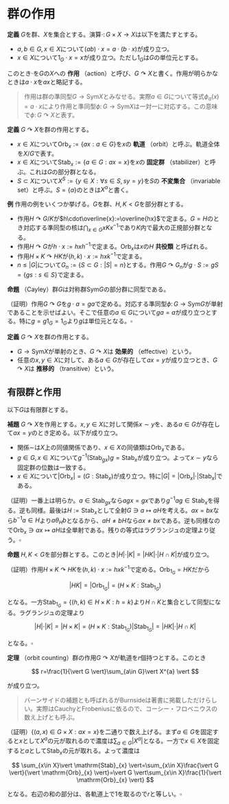 
# 群の作用

__定義__ $G$を群、$X$を集合とする。演算$\cdot\colon G\times X\rightarrow X$は以下を満たすとする。

- $a, b\in G, x\in X$について$(ab)\cdot x = a\cdot (b\cdot x)$が成り立つ。
- $x\in X$について$1_{G}\cdot x=x$が成り立つ。ただし$1_{G}$は$G$の単位元とする。

このとき$\cdot$を$G$の$X$への **作用** （action）と呼び、$G\curvearrowright X$と書く。作用が明らかなときは$a\cdot x$を$ax$と略記する。

> 作用は群の準同型$G\rightarrow\mathrm{Sym}X$とみなせる。実際$a\in G$について等式$\phi_{a}(x)=a\cdot x$により作用と準同型$\phi\colon G\rightarrow\mathrm{Sym}X$は一対一に対応する。この意味で$\phi\colon G\curvearrowright X$と表す。

__定義__ $G\curvearrowright X$を群の作用とする。

- $x\in X$について$\mathrm{Orb}_{x}:=\lbrace ax : a\in G \rbrace$を$x$の **軌道** （orbit）と呼ぶ。軌道全体を$X/G$で表す。
- $x\in X$について$\mathrm{Stab}_{x}:=\lbrace a\in G : ax=x \rbrace$を$x$の **固定群** （stabilizer）と呼ぶ。これは$G$の部分群となる。
- $S\subset X$について$X^{S}:=\lbrace y\in X : \forall s\in S, sy=y \rbrace$を$S$の **不変集合** （invariable set）と呼ぶ。$S=\lbrace a \rbrace$のときは$X^{a}$と書く。

__例__ 作用の例をいくつか挙げる。$G$を群、$H, K\lt G$を部分群とする。

- 作用$H\curvearrowright G/K$が$h\cdot\overline{x}:=\overline{hx}$で定まる。$G=H$のとき対応する準同型の核は$\bigcap_{x\in G}xKx^{-1}$であり$K$内で最大の正規部分群となる。
- 作用$H\curvearrowright G$が$h\cdot x:=hxh^{-1}$で定まる。$\mathrm{Orb}_{x}$は$x$の$H$ **共役類** と呼ばれる。
- 作用$H\times K\curvearrowright HK$が$(h, k)\cdot x:=hxk^{-1}$で定まる。
- $n\le\vert G \vert$について$G_{n}:=\lbrace S\subset G : \vert S \vert=n \rbrace$とする。作用$G\curvearrowright G_{n}$が$g\cdot S:=gS=\lbrace gs : s\in S \rbrace$で定まる。

__命題__ （Cayley）群$G$は対称群$\mathrm{Sym}G$の部分群に同型である。

（証明）作用$G\curvearrowright G$を$g\cdot a=ga$で定める。対応する準同型$\phi\colon G\rightarrow\mathrm{Sym}G$が単射であることを示せばよい。そこで任意の$a\in G$について$ga=a$が成り立つとする。特に$g=g1_{G}=1_{G}$より$g$は単位元となる。$\square$

__定義__ $G\curvearrowright X$を群の作用とする。

- $G\rightarrow\mathrm{Sym}X$が単射のとき、$G\curvearrowright X$は **効果的** （effective）という。
- 任意の$x, y\in X$に対して、ある$a\in G$が存在して$ax=y$が成り立つとき、$G\curvearrowright X$は **推移的** （transitive）という。




## 有限群と作用

以下$G$は有限群とする。

__補題__ $G\curvearrowright X$を作用とする。$x, y\in X$に対して関係$x\sim y$を、ある$a\in G$が存在して$ax=y$のとき定める。以下が成り立つ。

- 関係$\sim$は$X$上の同値関係であり、$x\in X$の同値類は$\mathrm{Orb}_{x}$である。
- $g\in G, x\in X$について$g^{-1}( \mathrm{Stab}_{gx} )g=\mathrm{Stab}_{x}$が成り立つ。よって$x\sim y$なら固定群の位数は一致する。
- $x\in X$について$\vert \mathrm{Orb}_{x} \vert=(G : \mathrm{Stab}_{x})$が成り立つ。特に$\vert G \vert=\vert\mathrm{Orb}_{x}\vert\cdot\vert \mathrm{Stab}_{x} \vert$である。

（証明）一番上は明らか。$a\in\mathrm{Stab}_{gx}$なら$agx=gx$であり$g^{-1}ag\in\mathrm{Stab}_{x}$を得る。逆も同様。最後は$H:=\mathrm{Stab}_{x}$として全射$G\ni a\mapsto aH$を考える。$ax=bx$なら$b^{-1}a\in H$より$a\theta_{H}b$となるから、$aH\neq bH$なら$ax\neq bx$である。逆も同様なので$\mathrm{Orb}_{x}\ni ax\mapsto aH$は全単射である。残りの等式はラグランジュの定理より従う。$\square$

__命題__ $H, K\lt G$を部分群とする。このとき$\vert H \vert\cdot\vert K \vert=\vert HK \vert\cdot\vert H\cap K \vert$が成り立つ。

（証明）作用$H\times K\curvearrowright HK$を$(h, k)\cdot x:=hxk^{-1}$で定める。$\mathrm{Orb}_{1_{G}}=HK$だから

$$
\vert HK \vert=\vert \mathrm{Orb}_{1_{G}} \vert=(H\times K : \mathrm{Stab}_{1_{G}})
$$

となる。一方$\mathrm{Stab}_{1_{G}}=\lbrace (h, k)\in H\times K : h=k \rbrace$より$H\cap K$と集合として同型になる。ラグランジュの定理より

$$
\vert H \vert\cdot\vert K \vert=\vert H\times K \vert=(H\times K : \mathrm{Stab}_{1_{G}})\vert \mathrm{Stab}_{1_{G}} \vert=\vert HK \vert\cdot\vert H\cap K \vert
$$

となる。$\square$

__定理__ （orbit counting）群の作用$G\curvearrowright X$が軌道を$r$個持つとする。このとき

$$
r=\frac{1}{\vert G \vert}\sum_{a\in G}\vert X^{a} \vert
$$

が成り立つ。

> バーンサイドの補題とも呼ばれるがBurnsideは著書に掲載しただけらしい。実際はCauchyとFrobeniusに依るので、コーシー・フロベニウスの数え上げとも呼ぶ。

（証明）$\lbrace (a, x)\in G\times X : ax=x \rbrace$を二通りで数え上げる。まず$a\in G$を固定すると$x$として$X^{a}$の元が取れるので濃度は$\sum_{a\in G}\vert X^{a} \vert$となる。一方で$x\in X$を固定すると$a$として$\mathrm{Stab}_{x}$の元が取れる。よって濃度は

$$
\sum_{x\in X}\vert \mathrm{Stab}_{x} \vert=\sum_{x\in X}\frac{\vert G \vert}{\vert \mathrm{Orb}_{x} \vert}=\vert G \vert\sum_{x\in X}\frac{1}{\vert \mathrm{Orb}_{x} \vert}
$$

となる。右辺の和の部分は、各軌道上で$1$を取るので$r$と等しい。$\square$